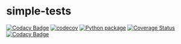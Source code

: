 # simple-tests
[![Codacy Badge](https://api.codacy.com/project/badge/Grade/e52adc81a7214562abbbabe832e12d87)](https://app.codacy.com/gh/mauricio-sousa/simple-tests?utm_source=github.com&utm_medium=referral&utm_content=mauricio-sousa/simple-tests&utm_campaign=Badge_Grade)
[![codecov](https://codecov.io/gh/mauricio-sousa/simple-tests/branch/main/graph/badge.svg?token=ENJMTKFX14)](https://codecov.io/gh/mauricio-sousa/simple-tests)
[![Python package](https://github.com/mauricio-sousa/simple-tests/actions/workflows/python-package.yml/badge.svg)](https://github.com/mauricio-sousa/simple-tests/actions/workflows/python-package.yml)
[![Coverage Status](https://coveralls.io/repos/github/mauricio-sousa/simple-tests/badge.svg?branch=main)](https://coveralls.io/github/mauricio-sousa/simple-tests?branch=main)
[![Codacy Badge](https://app.codacy.com/project/badge/Grade/9526900fb546411189096fb4938d48af)](https://www.codacy.com/gh/mauricio-sousa/simple-tests/dashboard?utm_source=github.com&amp;utm_medium=referral&amp;utm_content=mauricio-sousa/simple-tests&amp;utm_campaign=Badge_Grade)
